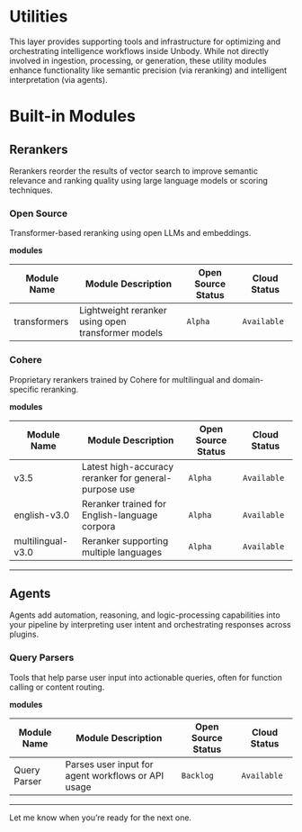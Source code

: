# Utilities

This layer provides supporting tools and infrastructure for optimizing and orchestrating intelligence workflows inside Unbody. While not directly involved in ingestion, processing, or generation, these utility modules enhance functionality like semantic precision (via reranking) and intelligent interpretation (via agents).

# Built-in Modules

## Rerankers

Rerankers reorder the results of vector search to improve semantic relevance and ranking quality using large language models or scoring techniques.

### Open Source

Transformer-based reranking using open LLMs and embeddings.

**modules**

| Module Name | Module Description | Open Source Status | Cloud Status |
| --- | --- | --- | --- |
| transformers | Lightweight reranker using open transformer models | `Alpha` | `Available` |

### Cohere

Proprietary rerankers trained by Cohere for multilingual and domain-specific reranking.

**modules**

| Module Name | Module Description | Open Source Status | Cloud Status |
| --- | --- | --- | --- |
| v3.5 | Latest high-accuracy reranker for general-purpose use | `Alpha` | `Available` |
| english-v3.0 | Reranker trained for English-language corpora | `Alpha` | `Available` |
| multilingual-v3.0 | Reranker supporting multiple languages | `Alpha` | `Available` |

---

## Agents

Agents add automation, reasoning, and logic-processing capabilities into your pipeline by interpreting user intent and orchestrating responses across plugins.

### Query Parsers

Tools that help parse user input into actionable queries, often for function calling or content routing.

**modules**

| Module Name | Module Description | Open Source Status | Cloud Status |
| --- | --- | --- | --- |
| Query Parser | Parses user input for agent workflows or API usage | `Backlog` | `Available` |

---

Let me know when you’re ready for the next one.